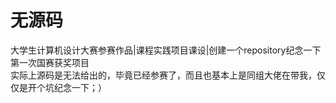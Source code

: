 # 无源码
大学生计算机设计大赛参赛作品|课程实践项目课设|创建一个repository纪念一下第一次国赛获奖项目  
实际上源码是无法给出的，毕竟已经参赛了，而且也基本上是同组大佬在带我，仅仅是开个坑纪念一下；）
